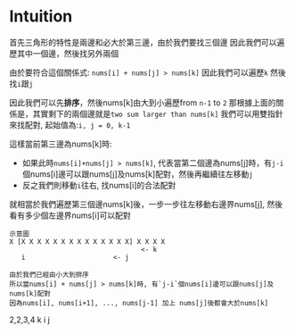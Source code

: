 # Intuition

首先三角形的特性是兩邊和必大於第三邊，由於我們要找三個邊
因此我們可以遍歷其中一個邊，然後找另外兩個

由於要符合這個關係式: `nums[i] + nums[j] > nums[k]`
因此我們可以遍歷`k` 然後找`i`跟`j`

因此我們可以先**排序**，然後nums[k]由大到小遍歷from `n-1` to `2`
那根據上面的關係是，其實剩下的兩個邊就是`two sum larger than nums[k]`
我們可以用雙指針來找配對, 起始值為:`i, j = 0, k-1`

這樣當前第三邊為nums[k]時:
- 如果此時`nums[i]+nums[j] > nums[k]`, 代表當第二個邊為nums[j]時，有`j-i`個nums[i]邊可以跟nums[j]及nums[k]配對，然後再繼續往左移動`j`
- 反之我們則移動`i`往右, 找nums[i]的合法配對

就相當於我們遍歷第三個邊nums[k]後，一步一步往左移動右邊界nums[j], 然後看有多少個左邊界nums[i]可以配對

```
示意圖
X [X X X X X X X X X X X X X X] X X X X
                                 <- k
   i                      <- j

由於我們已經由小大到排序
所以當nums[i] + nums[j] > nums[k]時, 有`j-i`個nums[i]邊可以跟nums[j]及nums[k]配對
因為nums[i], nums[i+1], ..., nums[j-1] 加上 nums[j]後都會大於nums[k]
```

2,2,3,4
      k
i   j